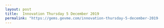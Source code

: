 ```yaml
---
layout: post
title:  Innovation Thursday 5 December 2019
permalink: "https://gems.gevme.com/innovation-thursday-5-december-2019-46097757"
---
```

